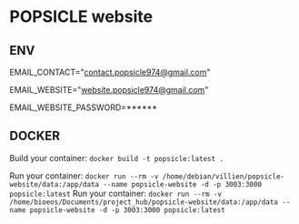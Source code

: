# POPSICLE website

## ENV

EMAIL_CONTACT="contact.popsicle974@gmail.com"

EMAIL_WEBSITE="website.popsicle974@gmail.com"

EMAIL_WEBSITE_PASSWORD=\*\*\*\*\*\*

## DOCKER

Build your container: `docker build -t popsicle:latest .`

Run your container: `docker run --rm -v /home/debian/villien/popsicle-website/data:/app/data --name popsicle-website -d -p 3003:3000 popsicle:latest`
Run your container: `docker run --rm -v /home/bioeos/Documents/project_hub/popsicle-website/data:/app/data --name popsicle-website -d -p 3003:3000 popsicle:latest`

